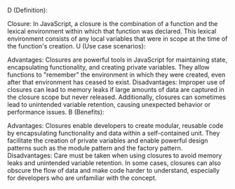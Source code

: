 D (Definition):

Closure: In JavaScript, a closure is the combination of a function and the lexical environment within which that function was declared. This lexical environment consists of any local variables that were in scope at the time of the function's creation.
U (Use case scenarios):

Advantages: Closures are powerful tools in JavaScript for maintaining state, encapsulating functionality, and creating private variables. They allow functions to "remember" the environment in which they were created, even after that environment has ceased to exist.
Disadvantages: Improper use of closures can lead to memory leaks if large amounts of data are captured in the closure scope but never released. Additionally, closures can sometimes lead to unintended variable retention, causing unexpected behavior or performance issues.
B (Benefits):

Advantages: Closures enable developers to create modular, reusable code by encapsulating functionality and data within a self-contained unit. They facilitate the creation of private variables and enable powerful design patterns such as the module pattern and the factory pattern.
Disadvantages: Care must be taken when using closures to avoid memory leaks and unintended variable retention. In some cases, closures can also obscure the flow of data and make code harder to understand, especially for developers who are unfamiliar with the concept.